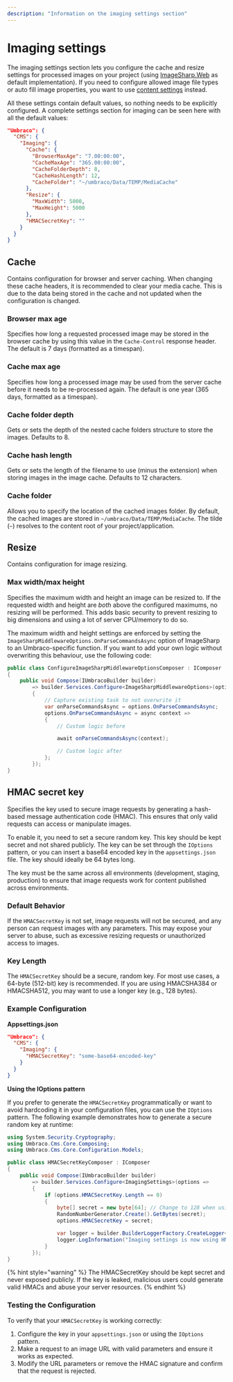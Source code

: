 ```yaml
---
description: "Information on the imaging settings section"
---
```



# Imaging settings

The imaging settings section lets you configure the cache and resize settings for processed images on your project (using [ImageSharp.Web](https://docs.sixlabors.com/articles/imagesharp.web/) as default implementation). If you need to configure allowed image file types or auto fill image properties, you want to use [content settings](contentsettings.md) instead.

All these settings contain default values, so nothing needs to be explicitly configured. A complete settings section for imaging can be seen here with all the default values:

```json
"Umbraco": {
  "CMS": {
    "Imaging": {
      "Cache": {
        "BrowserMaxAge": "7.00:00:00",
        "CacheMaxAge": "365.00:00:00",
        "CacheFolderDepth": 8,
        "CacheHashLength": 12,
        "CacheFolder": "~/umbraco/Data/TEMP/MediaCache"
      },
      "Resize": {
        "MaxWidth": 5000,
        "MaxHeight": 5000
      },
      "HMACSecretKey": ""
    }
  }
}
```

## Cache

Contains configuration for browser and server caching.
When changing these cache headers, it is recommended to clear your media cache. This is due to the data being stored in the cache and not updated when the configuration is changed.

### Browser max age

Specifies how long a requested processed image may be stored in the browser cache by using this value in the `Cache-Control` response header. The default is 7 days (formatted as a timespan).

### Cache max age

Specifies how long a processed image may be used from the server cache before it needs to be re-processed again. The default is one year (365 days, formatted as a timespan).

### Cache folder depth

Gets or sets the depth of the nested cache folders structure to store the images. Defaults to 8.

### Cache hash length
Gets or sets the length of the filename to use (minus the extension) when storing images in the image cache. Defaults to 12 characters.

### Cache folder

Allows you to specify the location of the cached images folder. By default, the cached images are stored in `~/umbraco/Data/TEMP/MediaCache`. The tilde (`~`) resolves to the content root of your project/application.

## Resize

Contains configuration for image resizing.

### Max width/max height

Specifies the maximum width and height an image can be resized to. If the requested width and height are _both_ above the configured maximums, no resizing will be performed. This adds basic security to prevent resizing to big dimensions and using a lot of server CPU/memory to do so.

The maximum width and height settings are enforced by setting the `ImageSharpMiddlewareOptions.OnParseCommandsAsync` option of ImageSharp to an Umbraco-specific function. If you want to add your own logic without overwriting this behaviour, use the following code:

```csharp
public class ConfigureImageSharpMiddlewareOptionsComposer : IComposer
{
    public void Compose(IUmbracoBuilder builder)
        => builder.Services.Configure<ImageSharpMiddlewareOptions>(options =>
        {
            // Capture existing task to not overwrite it
            var onParseCommandsAsync = options.OnParseCommandsAsync;
            options.OnParseCommandsAsync = async context =>
            {
                // Custom logic before

                await onParseCommandsAsync(context);

                // Custom logic after
            };
        });
}
```

## HMAC secret key

Specifies the key used to secure image requests by generating a hash-based message authentication code (HMAC). This ensures that only valid requests can access or manipulate images.

To enable it, you need to set a secure random key. This key should be kept secret and not shared publicly. The key can be set through the `IOptions` pattern, or you can insert a base64 encoded key in the `appsettings.json` file. The key should ideally be 64 bytes long.

The key must be the same across all environments (development, staging, production) to ensure that image requests work for content published across environments.

### Default Behavior

If the `HMACSecretKey` is not set, image requests will not be secured, and any person can request images with any parameters. This may expose your server to abuse, such as excessive resizing requests or unauthorized access to images.

### Key Length

The `HMACSecretKey` should be a secure, random key. For most use cases, a 64-byte (512-bit) key is recommended. If you are using HMACSHA384 or HMACSHA512, you may want to use a longer key (e.g., 128 bytes).

### Example Configuration

**Appsettings.json**
```json
"Umbraco": {
  "CMS": {
    "Imaging": {
      "HMACSecretKey": "some-base64-encoded-key"
    }
  }
}
```

**Using the IOptions pattern**

If you prefer to generate the `HMACSecretKey` programmatically or want to avoid hardcoding it in your configuration files, you can use the `IOptions` pattern. The following example demonstrates how to generate a secure random key at runtime:

```csharp
using System.Security.Cryptography;
using Umbraco.Cms.Core.Composing;
using Umbraco.Cms.Core.Configuration.Models;

public class HMACSecretKeyComposer : IComposer
{
    public void Compose(IUmbracoBuilder builder)
        => builder.Services.Configure<ImagingSettings>(options =>
        {
            if (options.HMACSecretKey.Length == 0)
            {
                byte[] secret = new byte[64]; // Change to 128 when using HMACSHA384 or HMACSHA512
                RandomNumberGenerator.Create().GetBytes(secret);
                options.HMACSecretKey = secret;

                var logger = builder.BuilderLoggerFactory.CreateLogger<HMACSecretKeyComposer>();
                logger.LogInformation("Imaging settings is now using HMACSecretKey: {HMACSecretKey}", Convert.ToBase64String(secret));
            }
        });
}
```

{% hint style="warning" %}
The HMACSecretKey should be kept secret and never exposed publicly. If the key is leaked, malicious users could generate valid HMACs and abuse your server resources.
{% endhint %}

### Testing the Configuration

To verify that your `HMACSecretKey` is working correctly:
1. Configure the key in your `appsettings.json` or using the `IOptions` pattern.
2. Make a request to an image URL with valid parameters and ensure it works as expected.
3. Modify the URL parameters or remove the HMAC signature and confirm that the request is rejected.
